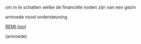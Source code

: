 om in te schatten welke de financiële noden zijn van een gezin

armoede nood ondersteuning 

[REMI-tool](https://www.mi-is.be/nl/themas/maatschappelijke-hulp/remi)

(armoede)

